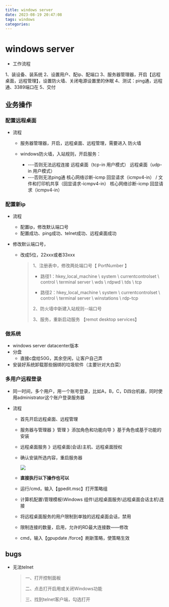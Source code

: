 ```yaml
---
title: windows server
date: 2023-08-19 20:47:08
tags: windows
categories:	
---
```

# windows server

* 工作流程

1、装设备、装系统
2、设置用户、配ip、配端口
3、服务器管理器，开启【远程桌面，远程管理】，设置防火墙、关闭电源设置里的休眠
4、测试：ping通，远程通、3389端口在
5、交付



## 业务操作

### 配置远程桌面

* 流程
  * 服务器管理器，开启，远程桌面、远程管理，需要进入 防火墙

  * windows防火墙，入站规则，开启服务：
    * ---否则无法远程连接
      		远程桌面（tcp-in 用户模式）
          远程桌面（udp-in 用户模式）
    * ---否则无法ping通
      		核心网络诊断-icmp 回显请求（icmpv4-in） / 文件和打印机共享（回显请求-icmpv4-in）
          核心网络诊断-icmp 回显请求（icmpv4-in）



### 配置新ip

* 流程
  * 配置ip，修改默认端口号
  * 配置成功、ping成功、telnet成功、远程桌面成功


* 修改默认端口号，

  * 改成5位，22xxx或者33xxx

    > 1、注册表中，修改两处端口号【 PortNumber 】
    >
    > * 路径1：hkey_local_machine \ system \ currentcontrolset \ control \ terminal server \ wds \ rdpwd \ tds \ tcp
    >
    > * 路径2：hkey_local_machine \ system \ currentcontrolset \ control \ terminal server \ winstations \ rdp-tcp
    >
    > 2、防火墙中新建入站规则--端口号
    >
    > 3、服务，重新启动服务 【remot desktop services】 
    



### 做系统

* windows server datacenter版本
* 分盘
  * 直接c盘给50G，其余空闲，让客户自己弄
* 安装好系统卸载那些捆绑的垃圾软件（主要针对大白菜）



### 多用户远程登录

* 同一时间，多个用户，用一个账号登录，比如A，B，C，D四台机器，同时使用administrator这个账户登录服务器

* 流程

  * 首先开启远程桌面、远程管理

  * 服务器与管理器 》管理 》添加角色和功能向导 》基于角色或基于功能的安装

  * 远程桌面服务 》远程桌面(会话)主机、远程桌面授权

  * 确认安装所选内容，重启服务器

    ![](https://s1.ax1x.com/2023/08/31/pPw7KkF.png)

  * **直接执行以下操作也可以**
  
  * 运行/cmd，输入【gpedit.msc】打开策略组
  
  * 计算机配置\管理模板\Windows 组件\远程桌面服务\远程桌面会话主机\连接
  
  * 将远程桌面服务的用户限制到单独的远程桌面会话，禁用
  
  * 限制连接的数量，启用，允许的RD最大连接数——修改
  
  * cmd，输入【gpupdate /force】刷新策略，使策略生效 





## bugs

* 无法telnet

  > 一、打开控制面板
  >
  > 二、点击打开启用或关闭Windows功能
  >
  > 三、找到telnet客户端，勾选打开



